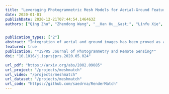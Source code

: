 ```yaml
---
title: "Leveraging Photogrammetric Mesh Models for Aerial-Ground Feature Point Matching toward Integrated 3D Reconstruction"
date: 2020-01-01
publishDate: 2020-12-21T07:44:54.146463Z
authors: ["Qing Zhu", "Zhendong Wang", "__Han Hu__&ast;", "Linfu Xie", "Xuming Ge", "Yeting Zhang"]


publication_types: ["2"]
abstract: "Integration of aerial and ground images has been proved as an efficient approach to enhance the surface reconstruction in urban environments. However, as the first step, the feature point matching between aerial and ground images is remarkably difficult, due to the large differences in viewpoint and illumination conditions. Previous studies based on geometry-aware image rectification have alleviated this problem, but the performance and convenience of this strategy are still limited by several flaws, e.g. quadratic image pairs, segregated extraction of descriptors and occlusions. To address these problems, we propose a novel approach: leveraging photogrammetric mesh models for aerial-ground image matching. The methods have linear time complexity with regard to the number of images. It explicitly handles low overlap using multi-view images. The proposed methods can be directly injected into off-the-shelf structure-from-motion (SFM) and multi-view stereo (MVS) solutions. First, aerial and ground images are reconstructed separately and initially co-registered through weak georeferencing data. Second, aerial models are rendered to the initial ground views, in which color, depth and normal images are obtained. Then, feature matching between synthesized and ground images are conducted through descriptor searching and geometry-constrained outlier removal. Finally, oriented 3D patches are formulated using the synthesized depth and normal images and the correspondences are propagated to the aerial views through patch-based matching. Experimental evaluations using five datasets reveal satisfactory performance of the proposed methods in aerial-ground image matching, which succeeds in all of the ten challenging pairs compared to only three for the second best. In addition, incorporation of existing SFM and MVS solutions enables more complete reconstruction results, with better internal stability."
featured: true
publication: "*ISPRS Journal of Photogrammetry and Remote Sensing*"
doi: "10.1016/j.isprsjprs.2020.05.024"

url_pdf: "https://arxiv.org/abs/2002.09085"
url_project: "/projects/meshmatch"
url_video: "/projects/meshmatch"
url_dataset: "/projects/meshmatch"
url_code: "https://github.com/saedrna/RenderMatch"
---
```



